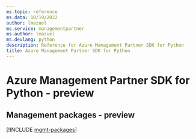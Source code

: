```yaml
---
ms.topic: reference
ms.data: 10/19/2022
author: lmazuel
ms.service: managementpartner
ms.author: lmazuel
ms.devlang: python
description: Reference for Azure Management Partner SDK for Python
title: Azure Management Partner SDK for Python
---
```

# Azure Management Partner SDK for Python - preview

## Management packages - preview
[!INCLUDE [mgmt-packages](management-partner-mgmt-index.md)]
